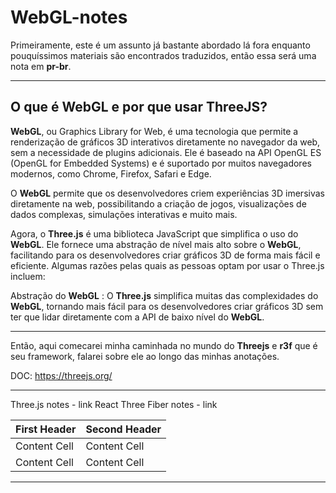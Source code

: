 # WebGL-notes


Primeiramente, este é um assunto já bastante abordado lá fora enquanto pouquíssimos materiais são encontrados traduzidos, então essa será uma nota em **pr-br**.
_____

## O que é WebGL e por que usar ThreeJS?

**WebGL**, ou Graphics Library for Web, é uma tecnologia que permite a renderização de gráficos 3D interativos diretamente no navegador da web, sem a necessidade de plugins adicionais. Ele é baseado na API OpenGL ES (OpenGL for Embedded Systems) e é suportado por muitos navegadores modernos, como Chrome, Firefox, Safari e Edge.

O **WebGL** permite que os desenvolvedores criem experiências 3D imersivas diretamente na web, possibilitando a criação de jogos, visualizações de dados complexas, simulações interativas e muito mais.

Agora, o **Three.js** é uma biblioteca JavaScript que simplifica o uso do **WebGL**. Ele fornece uma abstração de nível mais alto sobre o **WebGL**, facilitando para os desenvolvedores criar gráficos 3D de forma mais fácil e eficiente. Algumas razões pelas quais as pessoas optam por usar o Three.js incluem:

Abstração do **WebGL** : O **Three.js** simplifica muitas das complexidades do **WebGL**, tornando mais fácil para os desenvolvedores criar gráficos 3D sem ter que lidar diretamente com a API de baixo nível do **WebGL**.
____

Então, aqui comecarei minha caminhada no mundo do **Threejs** e **r3f** que é seu framework, falarei sobre ele ao longo das minhas anotações.

DOC: https://threejs.org/

___
Three.js notes - link
React Three Fiber notes - link

| First Header  | Second Header |
| ------------- | ------------- |
| Content Cell  | Content Cell  |
| Content Cell  | Content Cell  |

___